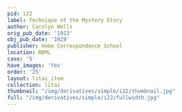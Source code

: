 ```yaml
---
pid: i22
label: Technique of the Mystery Story
author: Carolyn Wells
orig_pub_date: '1913'
obj_pub_date: '1929'
publisher: Home Correspondence School
location: RBML
case: '5'
have_images: 'Yes'
order: '25'
layout: litai_item
collection: litai
thumbnail: "/img/derivatives/simple/i22/thumbnail.jpg"
full: "/img/derivatives/simple/i22/fullwidth.jpg"
---
```

